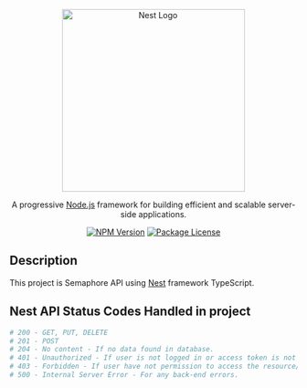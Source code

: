 <p align="center">
  <a href="http://nestjs.com/" target="blank"><img src="https://nestjs.com/img/logo_text.svg" width="320" alt="Nest Logo" /></a>
</p>

  <p align="center">A progressive <a href="http://nodejs.org" target="_blank">Node.js</a> framework for building efficient and scalable server-side applications.</p>
    <p align="center">
<a href="https://www.npmjs.com/~nestjscore" target="_blank"><img src="https://img.shields.io/npm/v/@nestjs/core.svg" alt="NPM Version" /></a>
<a href="https://www.npmjs.com/~nestjscore" target="_blank"><img src="https://img.shields.io/npm/l/@nestjs/core.svg" alt="Package License" /></a>
  <!--[![Backers on Open Collective](https://opencollective.com/nest/backers/badge.svg)](https://opencollective.com/nest#backer)
  [![Sponsors on Open Collective](https://opencollective.com/nest/sponsors/badge.svg)](https://opencollective.com/nest#sponsor)-->

## Description

This project is Semaphore API using [Nest](https://github.com/nestjs/nest) framework TypeScript.

  
## Nest API Status Codes Handled in project

```bash
# 200 - GET, PUT, DELETE
# 201 - POST
# 204 - No content - If no data found in database.
# 401 - Unauthorized - If user is not logged in or access token is not valid / expired
# 403 - Forbidden - If user have not permission to access the resource/API
# 500 - Internal Server Error - For any back-end errors.
```
